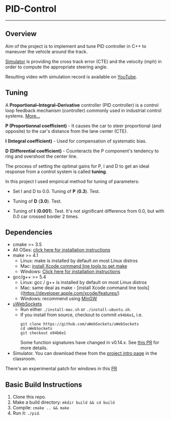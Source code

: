 # PID-Control

---
## Overview

Aim of the project is to implement and tune PID controller in C++ to maneuver the vehicle around the track.

[Simulator](https://github.com/udacity/self-driving-car-sim/releases) is providing the cross track error (CTE) and the velocity (mph) in order to compute the appropriate steering angle.

Resulting video with simulation record is available on [YouTube](https://www.youtube.com/watch?v=tSrgP2qTNdI).

## Tuning

A **Proportional–Integral–Derivative** controller (PID controller) is a control loop feedback mechanism (controller) commonly used in industrial control systems. [More...](https://en.wikipedia.org/wiki/PID_controller)

**P (Proportionnal coefficient)** - It causes the car to steer proportional (and opposite) to the car's distance from the lane center (CTE).

**I (Integral coefficient)** - Used for compensation of systematic bias.

**D (Differential coefficient)** - Counteracts the P component's tendency to ring and overshoot the center line.

The process of setting the optimal gains for P, I and D to get an ideal response from a control system is called **tuning**.

In this project I used empirical method for tuning of parameters:

- Set I and D to 0.0. Tuning of **P** (**0.3**). Test.

- Tuning of **D** (**3.0**). Test.

- Tuning of **I** (**0.001**). Test. It's not significant difference from 0.0, but with 0.0 car crossed border 2 times.


## Dependencies

* cmake >= 3.5
 * All OSes: [click here for installation instructions](https://cmake.org/install/)
* make >= 4.1
  * Linux: make is installed by default on most Linux distros
  * Mac: [install Xcode command line tools to get make](https://developer.apple.com/xcode/features/)
  * Windows: [Click here for installation instructions](http://gnuwin32.sourceforge.net/packages/make.htm)
* gcc/g++ >= 5.4
  * Linux: gcc / g++ is installed by default on most Linux distros
  * Mac: same deal as make - [install Xcode command line tools]((https://developer.apple.com/xcode/features/)
  * Windows: recommend using [MinGW](http://www.mingw.org/)
* [uWebSockets](https://github.com/uWebSockets/uWebSockets)
  * Run either `./install-mac.sh` or `./install-ubuntu.sh`.
  * If you install from source, checkout to commit `e94b6e1`, i.e.
    ```
    git clone https://github.com/uWebSockets/uWebSockets 
    cd uWebSockets
    git checkout e94b6e1
    ```
    Some function signatures have changed in v0.14.x. See [this PR](https://github.com/udacity/CarND-MPC-Project/pull/3) for more details.
* Simulator. You can download these from the [project intro page](https://github.com/udacity/self-driving-car-sim/releases) in the classroom.

There's an experimental patch for windows in this [PR](https://github.com/udacity/CarND-PID-Control-Project/pull/3)

## Basic Build Instructions

1. Clone this repo.
2. Make a build directory: `mkdir build && cd build`
3. Compile: `cmake .. && make`
4. Run it: `./pid`. 

